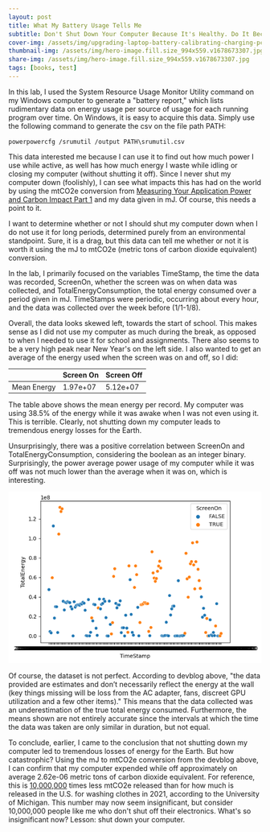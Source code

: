 ```yaml
---
layout: post
title: What My Battery Usage Tells Me
subtitle: Don't Shut Down Your Computer Because It's Healthy. Do It Because It's Good for the Environment.
cover-img: /assets/img/upgrading-laptop-battery-calibrating-charging-pcexpertservice.jpg
thumbnail-img: /assets/img/hero-image.fill.size_994x559.v1678673307.jpg
share-img: /assets/img/hero-image.fill.size_994x559.v1678673307.jpg
tags: [books, test]
---
```


In this lab, I used the System Resource Usage Monitor Utility command on my Windows computer to generate a "battery report," which lists rudimentary data on energy usage per source of usage for each running program over time. On Windows, it is easy to acquire this data. Simply use the following command to generate the csv on the file path PATH:
~~~
powerpowercfg /srumutil /output PATH\srumutil.csv
~~~
This data interested me because I can use it to find out how much power I use while active, as well has how much energy I waste while idling or closing my computer (without shutting it off). Since I never shut my computer down (foolishly), I can see what impacts this has had on the world by using the mtCO2e conversion from [Measuring Your Application Power and Carbon Impact Part 1](https://devblogs.microsoft.com/sustainable-software/measuring-your-application-power-and-carbon-impact-part-1/) and my data given in mJ. Of course, this needs a point to it. 

I want to determine whether or not I should shut my computer down when I do not use it for long periods, determined purely from an environmental standpoint. Sure, it is a drag, but this data can tell me whether or not it is worth it using the mJ to mtCO2e (metric tons of carbon dioxide equivalent) conversion. 

In the lab, I primarily focused on the variables TimeStamp, the time the data was recorded, ScreenOn, whether the screen was on when data was collected, and TotalEnergyConsumption, the total energy consumed over a period given in mJ. TimeStamps were periodic, occurring about every hour, and the data was collected over the week before (1/1-1/8).

Overall, the data looks skewed left, towards the start of school. This makes sense as I did not use my computer as much during the break, as opposed to when I needed to use it for school and assignments. There also seems to be a very high peak near New Year's on the left side. I also wanted to get an average of the energy used when the screen was on and off, so I did:

| | Screen On | Screen Off |
| :--- | :--- | :--- |
| Mean Energy | 1.97e+07 | 5.12e+07 |

The table above shows the mean energy per record. My computer was using 38.5% of the energy while it was awake when I was not even using it. This is terrible. Clearly, not shutting down my computer leads to tremendous energy losses for the Earth. 

Unsurprisingly, there was a positive correlation between ScreenOn and TotalEnergyConsumption, considering the boolean as an integer binary. Surprisingly, the power average power usage of my computer while it was off was not much lower than the average when it was on, which is interesting. 

![Data Visualization](../assets/img/8980ea8e-6da2-4548-b226-d9e32fab928a.png)

Of course, the dataset is not perfect. According to devblog above, "the data provided are estimates and don’t necessarily reflect the energy at the wall (key things missing will be loss from the AC adapter, fans, discreet GPU utilization and a few other items)." This means that the data collected was an underestimation of the true total energy consumed. Furthermore, the means shown are not entirely accurate since the intervals at which the time the data was taken are only similar in duration, but not equal.

To conclude, earlier, I came to the conclusion that not shutting down my computer led to tremendous losses of energy for the Earth. But how catastrophic? Using the mJ to mtCO2e conversion from the devblog above, I can confirm that my computer expended while off approximately on average 2.62e-06 metric tons of carbon dioxide equivalent. For reference, this is [10,000,000](https://css.umich.edu/publications/factsheets/sustainability-indicators/carbon-footprint-factsheet) times less mtCO2e released than for how much is released in the U.S. for washing clothes in 2021, according to the University of Michigan. This number may now seem insignificant, but consider 10,000,000 people like me who don't shut off their electronics. What's so insignificant now? Lesson: shut down your computer.
